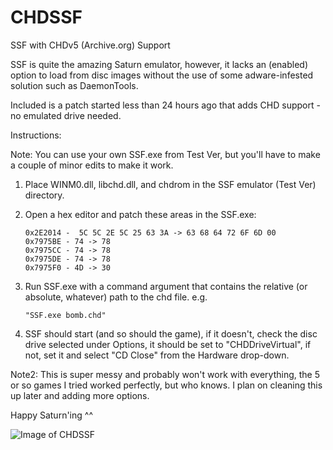 # CHDSSF
SSF with CHDv5 (Archive.org) Support

SSF is quite the amazing Saturn emulator, however, it lacks an (enabled) option to load from disc images without the use of some adware-infested solution such as DaemonTools.

Included is a patch started less than 24 hours ago that adds CHD support - no emulated drive needed.

Instructions:

Note: You can use your own SSF.exe from Test Ver, but you'll have to make a couple of minor edits to make it work.

1. Place WINM0.dll, libchd.dll, and chdrom in the SSF emulator (Test Ver) directory.

2. Open a hex editor and patch these areas in the SSF.exe:

	```
	0x2E2014 -  5C 5C 2E 5C 25 63 3A -> 63 68 64 72 6F 6D 00
	0x7975BE - 74 -> 78
	0x7975CC - 74 -> 78
	0x7975DE - 74 -> 78
	0x7975F0 - 4D -> 30
	```

3. Run SSF.exe with a command argument that contains the relative (or absolute, whatever) path to the chd file.
	e.g.
	```
	"SSF.exe bomb.chd"
	```
4. SSF should start (and so should the game), if it doesn't, check the disc drive selected under Options, it should be set to "CHDDriveVirtual", if not, set it and select "CD Close" from the Hardware drop-down.

Note2: This is super messy and probably won't work with everything, the 5 or so games I tried worked perfectly, but who knows.
I plan on cleaning this up later and adding more options.

Happy Saturn'ing ^^

![Image of CHDSSF](http://i.imgur.com/ad9G42E.png)
